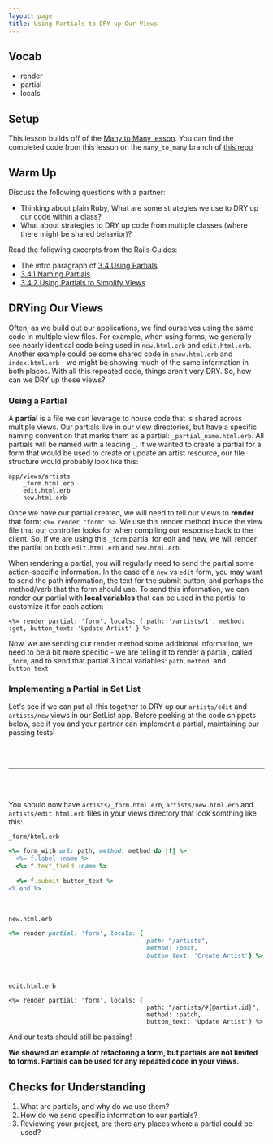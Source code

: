 ```yaml
---
layout: page
title: Using Partials to DRY up Our Views
---
```


## Vocab
* render
* partial
* locals

## Setup

This lesson builds off of the [Many to Many lesson](./many_to_many). You can find the completed code from this lesson on the `many_to_many` branch of [this repo](https://github.com/turingschool-examples/set_list_tutorial)

## Warm Up

Discuss the following questions with a partner:

* Thinking about plain Ruby, What are some strategies we use to DRY up our code within a class?
* What about strategies to DRY up code from multiple classes (where there might be shared behavior)?

Read the following excerpts from the Rails Guides:

* The intro paragraph of [3.4 Using Partials](https://guides.rubyonrails.org/layouts_and_rendering.html#using-partials)
* [3.4.1 Naming Partials](https://guides.rubyonrails.org/layouts_and_rendering.html#naming-partials)
* [3.4.2 Using Partials to Simplify Views](https://guides.rubyonrails.org/layouts_and_rendering.html#using-partials-to-simplify-views)

## DRYing Our Views

Often, as we build out our applications, we find ourselves using the same code in multiple view files.  For example, when using forms, we generally see nearly identical code being used in `new.html.erb` and `edit.html.erb`.  Another example could be some shared code in `show.html.erb` and `index.html.erb` - we might be showing much of the same information in both places. With all this repeated code, things aren't very DRY.  So, how can we DRY up these views?

### Using a Partial

A **partial** is a file we can leverage to house code that is shared across multiple views. Our partials live in our view directories, but have a specific naming convention that marks them as a partial: `_partial_name.html.erb`.  All partials will be named with a leading `_`.  If we wanted to create a partial for a form that would be used to create or update an artist resource, our file structure would probably look like this:

```
app/views/artists
    _form.html.erb
    edit.html.erb
    new.html.erb
```

Once we have our partial created, we will need to tell our views to **render** that form: `<%= render "form" %>`.  We use this render method inside the view file that our controller looks for when compiling our response back to the client.  So, if we are using this `_form` partial for edit and new, we will render the partial on both `edit.html.erb` and `new.html.erb`.

When rendering a partial, you will regularly need to send the partial some action-specific information. In the case of a `new` vs `edit` form, you may want to send the path information, the text for the submit button, and perhaps the method/verb that the form should use. To send this information, we can render our partial with **local variables** that can be used in the partial to customize it for each action:

```
<%= render partial: 'form', locals: { path: '/artists/1', method: :get, button_text: 'Update Artist' } %>
```

Now, we are sending our render method some additional information, we need to be a bit more specific - we are telling it to render a partial, called `_form`, and to send that partial 3 local variables: `path`, `method`, and `button_text`

### Implementing a Partial in Set List

Let's see if we can put all this together to DRY up our `artists/edit` and `artists/new` views in our SetList app. Before peeking at the code snippets below, see if you and your partner can implement a partial, maintaining our passing tests!

<br/>
<br/>

---------------------------------------

<br/>
<br/>

You should now have `artists/_form.html.erb`, `artists/new.html.erb` and `artists/edit.html.erb` files in your views directory that look somthing like this:

`_form/html.erb`

```ruby
<%= form_with url: path, method: method do |f| %>
  <%= f.label :name %>
  <%= f.text_field :name %>

  <%= f.submit button_text %>
<% end %>
```

<br/>

`new.html.erb`

```ruby
<%= render partial: 'form', locals: {
                                      path: "/artists",
                                      method: :post,
                                      button_text: 'Create Artist'} %>

```

<br/>

`edit.html.erb`

```erb
<%= render partial: 'form', locals: {
                                      path: "/artists/#{@artist.id}",
                                      method: :patch,
                                      button_text: 'Update Artist'} %>

```

And our tests should still be passing!

**We showed an example of refactoring a form, but partials are not limited to forms. Partials can be used for any repeated code in your views.**

## Checks for Understanding

1. What are partials, and why do we use them?
1. How do we send specific information to our partials?
1. Reviewing your project, are there any places where a partial could be used?

